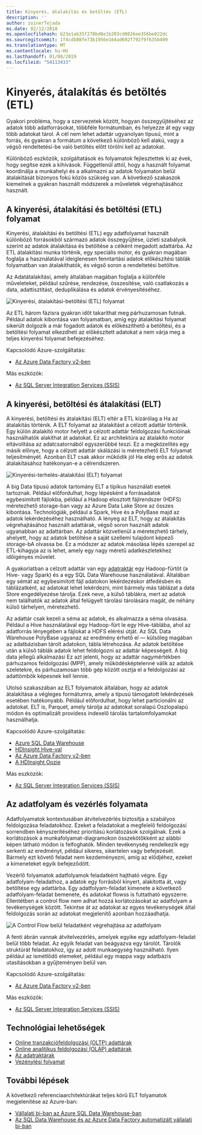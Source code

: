 ```yaml
---
title: Kinyerés, átalakítás és betöltés (ETL)
description: ''
author: zoinerTejada
ms.date: 02/12/2018
ms.openlocfilehash: b23e1ab35f278bd8e1b203cd0026ee356be022dc
ms.sourcegitcommit: 1f4cdb08fe73b1956e164ad692f792f9f635b409
ms.translationtype: MT
ms.contentlocale: hu-HU
ms.lasthandoff: 01/08/2019
ms.locfileid: "54113433"
---
```

# <a name="extract-transform-and-load-etl"></a>Kinyerés, átalakítás és betöltés (ETL)

Gyakori probléma, hogy a szervezetek között, hogyan összegyűjtéséhez az adatok több adatforrásokat, többféle formátumban, és helyezze át egy vagy több adatokat tárol. A cél nem lehet adattár ugyanolyan típusú, mint a forrás, és gyakran a formátum a következő különböző kell alakú, vagy a végső rendeltetési-be való betöltés előtt törölni kell az adatokat.

Különböző eszközök, szolgáltatások és folyamatok fejlesztettek ki az évek, hogy segítse ezek a kihívások. Függetlenül attól, hogy a használt folyamat koordinálja a munkahelyi és a alkalmazni az adatok folyamaton belül átalakítását bizonyos fokú közös szükség van. A következő szakaszok kiemelnek a gyakran használt módszerek a műveletek végrehajtásához használt.

## <a name="extract-transform-and-load-etl-process"></a>A kinyerési, átalakítási és betöltési (ETL) folyamat

Kinyerési, átalakítási és betöltési (ETL) egy adatfolyamat használt különböző forrásokból származó adatok összegyűjtése, üzleti szabályok szerint az adatok átalakítása és betöltése a célként megadott adattárba. Az ETL átalakítási munka történik, egy speciális motor, és gyakran magában foglalja a használatával ideiglenesen fenntartási adatok előkészítési táblák folyamatban van átalakíthatók, és végső soron a rendeltetési betöltve.

Az Adatátalakítási, amely általában magában foglalja a különféle műveleteket, például szűrése, rendezése, összesítése, való csatlakozás a data, adattisztítást, deduplikálása és adatok érvényesítéséhez.

![Kinyerési, átalakítási-betöltési (ETL) folyamat](../images/etl.png)

Az ETL három fázisra gyakran időt takaríthat meg párhuzamosan futnak. Például adatok kibontása van folyamatban, amíg egy átalakítási folyamat sikerült dolgozik a már fogadott adatok és előkészíthető a betöltési, és a betöltési folyamat elkezdheti az előkészített adatokat a nem várja meg a teljes kinyerési folyamat befejezéséhez.

Kapcsolódó Azure-szolgáltatás:

- [Az Azure Data Factory v2-ben](https://azure.microsoft.com/services/data-factory/)

Más eszközök:

- [Az SQL Server Integration Services (SSIS)](/sql/integration-services/sql-server-integration-services)

## <a name="extract-load-and-transform-elt"></a>A kinyerési, betöltési és átalakítási (ELT)

A kinyerési, betöltési és átalakítási (ELT) eltér a ETL kizárólag a Ha az átalakítás történik. A ELT folyamat az átalakítást a célzott adattár történik. Egy külön átalakító motor helyett a célzott adattár feldolgozási funkcióinak használhatók alakíthat át adatokat. Ez az architektúra az átalakító motor eltávolítása az adatcsatornából egyszerűbbé teszi. Ez a megközelítés egy másik előnye, hogy a célzott adattár skálázási is méretezhető ELT folyamat teljesítményét. Azonban ELT csak akkor működik jól Ha elég erős az adatok átalakításához hatékonyan-e a célrendszeren.

![Kinyerési-terhelés-átalakítási (ELT) folyamat](../images/elt.png)

A big Data típusú adatok tartomány ELT a tipikus használati esetek tartoznak. Például előfordulhat, hogy lépésként a forrásadatok egybesimított fájlokba, például a Hadoop elosztott fájlrendszer (HDFS) méretezhető storage-ban vagy az Azure Data Lake Store az összes kibontása. Technológiák, például a Spark, Hive és a PolyBase majd az adatok lekérdezéséhez használható. A lényeg az ELT, hogy az átalakítás végrehajtásához használt adattárak, végső soron használt adatok ugyanabban az adattárban. Az adattár közvetlenül a méretezhető tárhely, ahelyett, hogy az adatok betöltése a saját szellemi tulajdont képező storage-bA olvassa be. Ez a módszer az adatok másolása lépés szerepel az ETL-kihagyja az is lehet, amely egy nagy méretű adatkészletekhez időigényes művelet.

A gyakorlatban a célzott adattár van egy [adatraktár](./data-warehousing.md) egy Hadoop-fürtöt (a Hive- vagy Spark) és a egy SQL Data Warehouse használatával. Általában egy sémát az egybesimított fájl adatokon lekérdezéskor átfedésben és táblázatként, az adatokat lehet lekérdezni, mint bármely más táblázat a data Store engedélyezése tárolja. Ezek neve, a külső táblákra, mert az adatok nem találhatók az adatok által felügyelt tárolási tárolására magát, de néhány külső tárhelyen, méretezhető.

Az adattár csak kezeli a séma az adatok, és alkalmazza a séma olvasása. Például a Hive használatával egy Hadoop-fürt le egy Hive-táblába, ahol az adatforrás lényegében a fájlokat a HDFS elérési útját. Az SQL Data Warehouse PolyBase ugyanaz az eredmény érhető el &mdash; külsőleg magában az adatbázisban tárolt adatokon, tábla létrehozása. Az adatok betöltése után a külső táblák adatok lehet feldolgozni az adattár képességeit. A big data jellegű alkalmazási Ez azt jelenti, hogy az adattár nagymértékben párhuzamos feldolgozási (MPP), amely működésképtelenné válik az adatok szeletekre, és párhuzamosan több gép között osztja el a feldolgozási az adattömbök képesnek kell lennie.

Utolsó szakaszában az ELT folyamatok általában, hogy az adatok átalakítása a végleges formátumra, amely a típusú támogatott lekérdezések esetében hatékonyabb. Például előfordulhat, hogy lehet particionálni az adatokat. ELT is, Parquet, amely tárolja az adatokat soralapú Oszlopalapú módon és optimalizált providess indexelő tárolás tartalomfolyamokat használhatja.

Kapcsolódó Azure-szolgáltatás:

- [Azure SQL Data Warehouse](/azure/sql-data-warehouse/sql-data-warehouse-overview-what-is)
- [HDInsight Hive-val](/azure/hdinsight/hadoop/hdinsight-use-hive)
- [Az Azure Data Factory v2-ben](https://azure.microsoft.com/services/data-factory/)
- [A HDInsight Oozie](/azure/hdinsight/hdinsight-use-oozie-linux-mac)

Más eszközök:

- [Az SQL Server Integration Services (SSIS)](/sql/integration-services/sql-server-integration-services)

## <a name="data-flow-and-control-flow"></a>Az adatfolyam és vezérlés folyamata

Adatfolyamatok kontextusában átvitelvezérlés biztosítja a szabályos feldolgozása feladatokhoz. Ezeket a feladatokat a megfelelő feldolgozási sorrendben kényszerítéséhez prioritású korlátozások szolgálnak. Ezek a korlátozások a munkafolyamat-diagramokon összekötőkként az alábbi képen látható módon is felfoghatók. Minden tevékenység rendelkezik egy serkenti az eredményt, például sikeres, sikertelen vagy befejezését. Bármely ezt követő feladat nem kezdeményezni, amíg az elődjéhez, ezeket a kimeneteket egyik befejeződött.

Vezérlő folyamatok adatfolyamok feladatként hajtható végre. Egy adatfolyam-feladathoz, a adatok egy forrásból kinyert, alakította át, vagy betöltése egy adattárba. Egy adatfolyam-feladat kimenete a következő adatfolyam-feladat bemenete, és adatokat flowss is futtatható egyszerre. Ellentétben a control flow nem adhat hozzá korlátozásokat az adatfolyam a tevékenységek között. Tekintse át az adatokat az egyes tevékenységek által feldolgozás során az adatokat megjelenítő azonban hozzáadhatja.

![A Control Flow belül feladatként végrehajtása az adatfolyam](../images/control-flow-data-flow.png)

A fenti ábrán vannak átvitelvezérlés, amelyek egyike egy adatfolyam-feladat belül több feladat. Az egyik feladat van beágyazva egy tárolót. Tárolók struktúrát feladatokhoz, így az adott munkaegység használható. Ilyen például az ismétlődő elemeket, például egy mappa vagy adatbázis utasításokban a gyűjteményen belül van.

Kapcsolódó Azure-szolgáltatás:

- [Az Azure Data Factory v2-ben](https://azure.microsoft.com/services/data-factory/)

Más eszközök:

- [Az SQL Server Integration Services (SSIS)](/sql/integration-services/sql-server-integration-services)

## <a name="technology-choices"></a>Technológiai lehetőségek

- [Online tranzakciófeldolgozási (OLTP) adattárak](./online-transaction-processing.md#oltp-in-azure)
- [Online analitikus feldolgozási (OLAP) adattárak](./online-analytical-processing.md#olap-in-azure)
- [Az adatraktárak](./data-warehousing.md)
- [Vezénylési folyamat](../technology-choices/pipeline-orchestration-data-movement.md)

## <a name="next-steps"></a>További lépések

A következő referenciaarchitektúrákat teljes körű ELT folyamatok megjelenítése az Azure-ban:

- [Vállalati bi-ban az Azure SQL Data Warehouse-ban](../../reference-architectures/data/enterprise-bi-sqldw.md)
- [Az SQL Data Warehouse és az Azure Data Factory automatizált vállalati bi-ban](../../reference-architectures/data/enterprise-bi-adf.md)